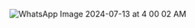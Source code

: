 ![WhatsApp Image 2024-07-13 at 4 00 02 AM](https://github.com/user-attachments/assets/32b01e3c-1d50-4227-b054-6364a4db3224)
